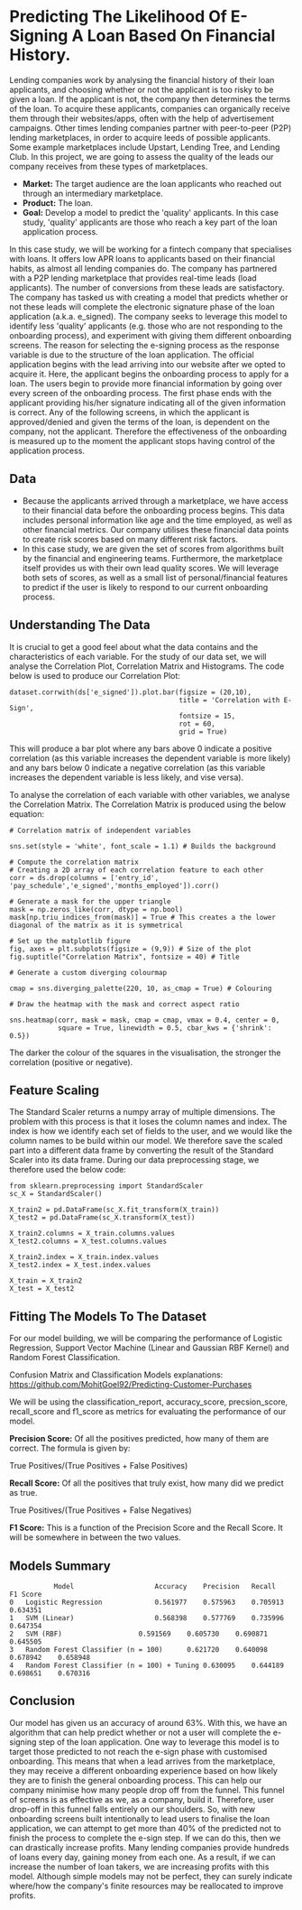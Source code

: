 # Predicting The Likelihood Of E-Signing A Loan Based On Financial History.

Lending companies work by analysing the financial history of their loan applicants, and choosing whether or not the applicant is too risky to be given a loan. If the applicant is not, the company then determines the terms of the loan. To acquire these applicants, companies can organically receive them through their websites/apps, often with the help of advertisement campaigns. Other times lending companies partner with peer-to-peer (P2P) lending marketplaces, in order to acquire leeds of possible applicants. Some example marketplaces include Upstart, Lending Tree, and Lending Club. In this project, we are going to assess the quality of the leads our company receives from these types of marketplaces.

- **Market:** The target audience are the loan applicants who reached out through an intermediary marketplace.
- **Product:** The loan.
- **Goal:** Develop a model to predict the 'quality' applicants. In this case study, 'quality' applicants are those who reach a key part of the loan application process.

In this case study, we will be working for a fintech company that specialises with loans. It offers low APR loans to applicants based on their financial habits, as almost all lending companies do. The company has partnered with a P2P lending marketplace that provides real-time leads (load applicants). The number of conversions from these leads are satisfactory.
The company has tasked us with creating a model that predicts whether or not these leads will complete the electronic signature phase of the loan application (a.k.a. e_signed). The company seeks to leverage this model to identify less 'quality' applicants (e.g. those who are not responding to the onboarding process), and experiment with giving them different onboarding screens.
The reason for selecting the e-signing process as the response variable is due to the structure of the loan application.
The official application begins with the lead arriving into our website after we opted to acquire it. Here, the applicant begins the onboarding process to apply for a loan. The users begin to provide more financial information by going over every screen of the onboarding process. The first phase ends with the applicant providing his/her signature indicating all of the given information is correct.
Any of the following screens, in which the applicant is approved/denied and given the terms of the loan, is dependent on the company, not the applicant. Therefore the effectiveness of the onboarding is measured up to the moment the applicant stops having control of the application process.

## Data

- Because the applicants arrived through a marketplace, we have access to their financial data before the onboarding process begins. This data includes personal information like age and the time employed, as well as other financial metrics. Our company utilises these financial data points to create risk scores based on many different risk factors.
- In this case study, we are given the set of scores from algorithms built by the financial and engineering teams. Furthermore, the marketplace itself provides us with their own lead quality scores. We will leverage both sets of scores, as well as a small list of personal/financial features to predict if the user is likely to respond to our current onboarding process.

## Understanding The Data

It is crucial to get a good feel about what the data contains and the characteristics of each variable. For the study of our data set, we will analyse the Correlation Plot, Correlation Matrix and Histograms. The code below is used to produce our Correlation Plot:

```
dataset.corrwith(ds['e_signed']).plot.bar(figsize = (20,10), 
                                          title = 'Correlation with E-Sign', 
                                          fontsize = 15, 
                                          rot = 60, 
                                          grid = True)
```
This will produce a bar plot where any bars above 0 indicate a positive correlation (as this variable increases the dependent variable is more likely) and any bars below 0 indicate a negative correlation (as this variable increases the dependent variable is less likely, and vise versa).

To analyse the correlation of each variable with other variables, we analyse the Correlation Matrix. The Correlation Matrix is produced using the below equation:

```
# Correlation matrix of independent variables

sns.set(style = 'white', font_scale = 1.1) # Builds the background

# Compute the correlation matrix
# Creating a 2D array of each correlation feature to each other
corr = ds.drop(columns = ['entry_id', 'pay_schedule','e_signed','months_employed']).corr()

# Generate a mask for the upper triangle
mask = np.zeros_like(corr, dtype = np.bool)
mask[np.triu_indices_from(mask)] = True # This creates a the lower diagonal of the matrix as it is symmetrical

# Set up the matplotlib figure
fig, axes = plt.subplots(figsize = (9,9)) # Size of the plot
fig.suptitle("Correlation Matrix", fontsize = 40) # Title

# Generate a custom diverging colourmap

cmap = sns.diverging_palette(220, 10, as_cmap = True) # Colouring

# Draw the heatmap with the mask and correct aspect ratio

sns.heatmap(corr, mask = mask, cmap = cmap, vmax = 0.4, center = 0, 
            square = True, linewidth = 0.5, cbar_kws = {'shrink': 0.5})
```
The darker the colour of the squares in the visualisation, the stronger the correlation (positive or negative).

## Feature Scaling

The Standard Scaler returns a numpy array of multiple dimensions. The problem with this process is that it loses the column names and index. The index is how we identify each set of fields to the user, and we would like the column names to be build within our model. We therefore save the scaled part into a different data frame by converting the result of the Standard Scaler into its data frame. During our data preprocessing stage, we therefore used the below code:

```
from sklearn.preprocessing import StandardScaler
sc_X = StandardScaler()

X_train2 = pd.DataFrame(sc_X.fit_transform(X_train))
X_test2 = pd.DataFrame(sc_X.transform(X_test))

X_train2.columns = X_train.columns.values
X_test2.columns = X_test.columns.values

X_train2.index = X_train.index.values
X_test2.index = X_test.index.values

X_train = X_train2
X_test = X_test2
```

## Fitting The Models To The Dataset

For our model building, we will be comparing the performance of Logistic Regression, Support Vector Machine (Linear and Gaussian RBF Kernel) and Random Forest Classification.

Confusion Matrix and Classification Models explanations: https://github.com/MohitGoel92/Predicting-Customer-Purchases

We will be using the classification_report, accuracy_score, precsion_score, recall_score and f1_score as metrics for evaluating the performance of our model.

**Precision Score:** Of all the positives predicted, how many of them are correct. The formula is given by:

True Positives/(True Positives + False Positives)

**Recall Score:** Of all the positives that truly exist, how many did we predict as true.

True Positives/(True Positives + False Negatives)

**F1 Score:** This is a function of the Precision Score and the Recall Score. It will be somewhere in between the two values.

## Models Summary

```
	       Model					Accuracy	Precision	Recall		F1 Score
0	Logistic Regression				0.561977	0.575963	0.705913	0.634351
1	SVM (Linear)					0.568398	0.577769	0.735996	0.647354
2	SVM (RBF)					0.591569	0.605730	0.690871	0.645505
3	Random Forest Classifier (n = 100)		0.621720	0.640098	0.678942	0.658948
4	Random Forest Classifier (n = 100) + Tuning	0.630095	0.644189	0.698651	0.670316
```

## Conclusion

Our model has given us an accuracy of around 63%. With this, we have an algorithm that can help predict whether or not a user will complete the e-signing step of the loan application. One way to leverage this model is to target those predicted to not reach the e-sign phase with customised onboarding. This means that when a lead arrives from the marketplace, they may receive a different onboarding experience based on how likely they are to finish the general onboarding process. This can help our company minimise how many people drop off from the funnel. This funnel of screens is as effective as we, as a company, build it. Therefore, user drop-off in this funnel falls entirely on our shoulders. So, with new onboarding screens built intentionally to lead users to finalise the loan application, we can attempt to get more than 40% of the predicted not to finish the process to complete the e-sign step. If we can do this, then we can drastically increase profits. Many lending companies provide hundreds of loans every day, gaining money from each one. As a result, if we can increase the number of loan takers, we are increasing profits with this model. Although simple models may not be perfect, they can surely indicate where/how the company's finite resources may be reallocated to improve profits.
